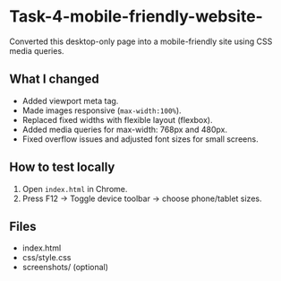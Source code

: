# Task-4-mobile-friendly-website-
Converted this desktop-only page into a mobile-friendly site using CSS media queries.

## What I changed
- Added viewport meta tag.
- Made images responsive (`max-width:100%`).
- Replaced fixed widths with flexible layout (flexbox).
- Added media queries for max-width: 768px and 480px.
- Fixed overflow issues and adjusted font sizes for small screens.

## How to test locally
1. Open `index.html` in Chrome.
2. Press F12 → Toggle device toolbar → choose phone/tablet sizes.

## Files
- index.html
- css/style.css
- screenshots/ (optional)

